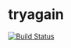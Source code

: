 # tryagain

[![Build Status](https://travis-ci.org/t0pth4t/repairmo-app.svg)](https://travis-ci.org/t0pth4t/Outa)

